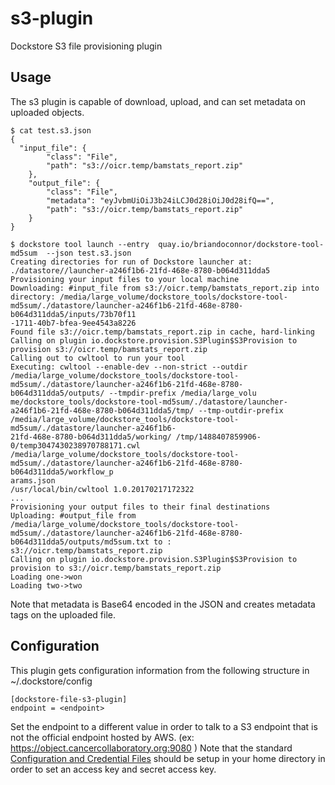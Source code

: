 # s3-plugin
Dockstore S3 file provisioning plugin

## Usage

The s3 plugin is capable of download, upload, and can set metadata on uploaded objects. 

```
$ cat test.s3.json 
{
  "input_file": {
        "class": "File",
        "path": "s3://oicr.temp/bamstats_report.zip"
    },
    "output_file": {
        "class": "File",
        "metadata": "eyJvbmUiOiJ3b24iLCJ0d28iOiJ0d28ifQ==",
        "path": "s3://oicr.temp/bamstats_report.zip"
    }
}

$ dockstore tool launch --entry  quay.io/briandoconnor/dockstore-tool-md5sum  --json test.s3.json
Creating directories for run of Dockstore launcher at: ./datastore//launcher-a246f1b6-21fd-468e-8780-b064d311dda5
Provisioning your input files to your local machine
Downloading: #input_file from s3://oicr.temp/bamstats_report.zip into directory: /media/large_volume/dockstore_tools/dockstore-tool-md5sum/./datastore/launcher-a246f1b6-21fd-468e-8780-b064d311dda5/inputs/73b70f11
-1711-40b7-bfea-9ee4543a8226
Found file s3://oicr.temp/bamstats_report.zip in cache, hard-linking
Calling on plugin io.dockstore.provision.S3Plugin$S3Provision to provision s3://oicr.temp/bamstats_report.zip
Calling out to cwltool to run your tool
Executing: cwltool --enable-dev --non-strict --outdir /media/large_volume/dockstore_tools/dockstore-tool-md5sum/./datastore/launcher-a246f1b6-21fd-468e-8780-b064d311dda5/outputs/ --tmpdir-prefix /media/large_volu
me/dockstore_tools/dockstore-tool-md5sum/./datastore/launcher-a246f1b6-21fd-468e-8780-b064d311dda5/tmp/ --tmp-outdir-prefix /media/large_volume/dockstore_tools/dockstore-tool-md5sum/./datastore/launcher-a246f1b6-
21fd-468e-8780-b064d311dda5/working/ /tmp/1488407859906-0/temp3047430238970788171.cwl /media/large_volume/dockstore_tools/dockstore-tool-md5sum/./datastore/launcher-a246f1b6-21fd-468e-8780-b064d311dda5/workflow_p
arams.json
/usr/local/bin/cwltool 1.0.20170217172322
...
Provisioning your output files to their final destinations
Uploading: #output_file from /media/large_volume/dockstore_tools/dockstore-tool-md5sum/./datastore/launcher-a246f1b6-21fd-468e-8780-b064d311dda5/outputs/md5sum.txt to : s3://oicr.temp/bamstats_report.zip
Calling on plugin io.dockstore.provision.S3Plugin$S3Provision to provision to s3://oicr.temp/bamstats_report.zip
Loading one->won
Loading two->two
```

Note that metadata is Base64 encoded in the JSON and creates metadata tags on the uploaded file. 

## Configuration 

This plugin gets configuration information from the following structure in ~/.dockstore/config

```
[dockstore-file-s3-plugin]
endpoint = <endpoint> 
```

Set the endpoint to a different value in order to talk to a S3 endpoint that is not the official endpoint hosted by AWS. (ex: https://object.cancercollaboratory.org:9080 )
Note that the standard [Configuration and Credential Files](https://docs.aws.amazon.com/cli/latest/userguide/cli-chap-getting-started.html#cli-config-files) should be setup in your home directory in order to set an access key and secret access key. 

